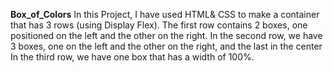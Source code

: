 **Box_of_Colors**
In this Project, I have used HTML& CSS to make a container that has 3 rows (using Display Flex). The first row contains 2 boxes, one positioned on the left and the other on the right. In the second row, we have 3 boxes, one on the left and the other on the right, and the last in the center In the third row, we have one box that has a width of 100%.
